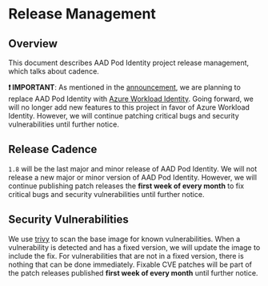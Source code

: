 # Release Management

## Overview

This document describes AAD Pod Identity project release management, which talks about cadence.

**❗ IMPORTANT**: As mentioned in the [announcement](https://cloudblogs.microsoft.com/opensource/2022/01/18/announcing-azure-active-directory-azure-ad-workload-identity-for-kubernetes/), we are planning to replace AAD Pod Identity with [Azure Workload Identity](https://azure.github.io/azure-workload-identity). Going forward, we will no longer add new features to this project in favor of Azure Workload Identity. However, we will continue patching critical bugs and security vulnerabilities until further notice.

## Release Cadence

`1.8` will be the last major and minor release of AAD Pod Identity. We will not release a new major or minor version of AAD Pod Identity. However, we will continue publishing patch releases the **first week of every month** to fix critical bugs and security vulnerabilities until further notice.

## Security Vulnerabilities

We use [trivy](https://github.com/aquasecurity/trivy) to scan the base image for known vulnerabilities. When a vulnerability is detected and has a fixed version, we will update the image to include the fix. For vulnerabilities that are not in a fixed version, there is nothing that can be done immediately. 
Fixable CVE patches will be part of the patch releases published **first week of every month** until further notice.
